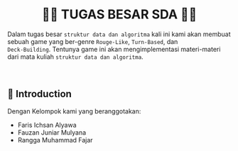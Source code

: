 <div align='center'>
  
#  🧑‍💻 TUGAS BESAR SDA 🧑‍💻
</div>

Dalam tugas besar `struktur data dan algoritma` kali ini kami akan membuat sebuah game yang ber-genre `Rouge-Like`, `Turn-Based`, dan\
`Deck-Building`. Tentunya game ini akan mengimplementasi materi-materi dari mata kuliah `struktur data dan algoritma`.
<br>
<br>
<br>
## :fallen_leaf: Introduction
Dengan Kelompok kami yang beranggotakan:
- Faris Ichsan Alyawa
- Fauzan Juniar Mulyana
- Rangga Muhammad Fajar
